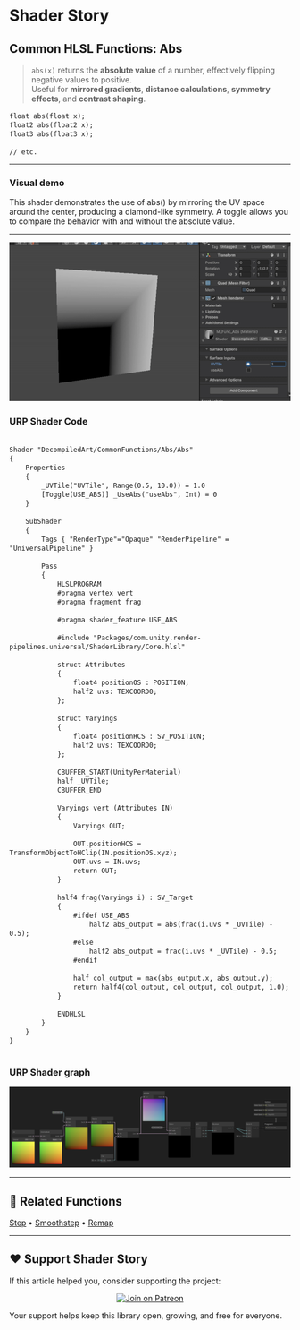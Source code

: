 # Shader Story

## Common HLSL Functions: Abs

> `abs(x)` returns the **absolute value** of a number, effectively flipping negative values to positive.  
> Useful for **mirrored gradients**, **distance calculations**, **symmetry effects**, and **contrast shaping**.

```hlsl
float abs(float x);
float2 abs(float2 x);
float3 abs(float3 x);

// etc.
```

---
### Visual demo
This shader demonstrates the use of abs() by mirroring the UV space around the center, producing a diamond-like symmetry.
A toggle allows you to compare the behavior with and without the absolute value.

---
<p align="center">
<img src="https://github.com/DeGGeD/ShaderStory/blob/main/Resources/Images/Chapters/CommonFunctions/Abs/DA_CommonFuncs_Abs_Demo_01.gif" alt="Shader Story: Functions - Abs" title="Shader Story: Functions - Abs">
</p>

### URP Shader Code

```hlsl

Shader "DecompiledArt/CommonFunctions/Abs/Abs"
{
    Properties
    {
        _UVTile("UVTile", Range(0.5, 10.0)) = 1.0
        [Toggle(USE_ABS)] _UseAbs("useAbs", Int) = 0
    }

    SubShader
    {
        Tags { "RenderType"="Opaque" "RenderPipeline" = "UniversalPipeline" }

        Pass
        {
            HLSLPROGRAM
            #pragma vertex vert
            #pragma fragment frag

            #pragma shader_feature USE_ABS

            #include "Packages/com.unity.render-pipelines.universal/ShaderLibrary/Core.hlsl"

            struct Attributes
            {
                float4 positionOS : POSITION;
                half2 uvs: TEXCOORD0;
            };

            struct Varyings
            {
                float4 positionHCS : SV_POSITION;
                half2 uvs: TEXCOORD0;
            };

            CBUFFER_START(UnityPerMaterial)
            half _UVTile;
            CBUFFER_END

            Varyings vert (Attributes IN)
            {
                Varyings OUT;

                OUT.positionHCS = TransformObjectToHClip(IN.positionOS.xyz);
                OUT.uvs = IN.uvs;
                return OUT;
            }

            half4 frag(Varyings i) : SV_Target
            {
                #ifdef USE_ABS
                    half2 abs_output = abs(frac(i.uvs * _UVTile) - 0.5);
                #else
                    half2 abs_output = frac(i.uvs * _UVTile) - 0.5;
                #endif

                half col_output = max(abs_output.x, abs_output.y);
                return half4(col_output, col_output, col_output, 1.0);
            }

            ENDHLSL
        }
    }
}


```

### URP Shader graph
<p align="center">
<img src="https://github.com/DeGGeD/ShaderStory/blob/main/Resources/Images/Chapters/CommonFunctions/Abs/DA_CommonFuncs_Abs_Graph_01.png" alt="Shader Story: Functions - Abs" title="Shader Story: Functions - Abs">
</p>

---
## 🔗 Related Functions

[Step]([../Step.md](https://github.com/DeGGeD/ShaderStory/blob/main/Chapters/CommonFunctions/Step.md)) • [Smoothstep]([../Smoothstep.md](https://github.com/DeGGeD/ShaderStory/blob/main/Chapters/CommonFunctions/Smoothstep.md)) • [Remap](https://github.com/DeGGeD/ShaderStory/blob/main/Chapters/CommonFunctions/Remap.md)

---

## ❤️ Support Shader Story

If this article helped you, consider supporting the project:

<p align="center">
  <a href="https://www.patreon.com/decompiled_art" target="_blank">
    <img src="https://img.shields.io/badge/Join%20on%20Patreon-%20Exclusive%20Updates%20%26%20Community-orange?style=for-the-badge&logo=patreon" alt="Join on Patreon">
  </a>
</p>

Your support helps keep this library open, growing, and free for everyone.
